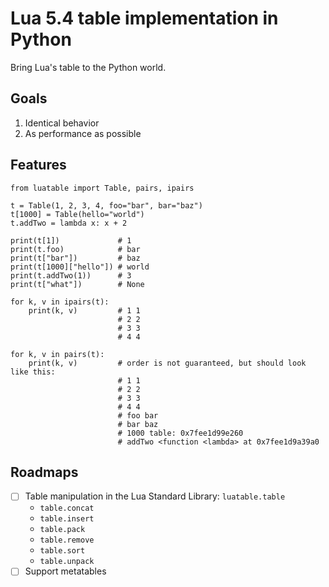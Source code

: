 # Lua 5.4 table implementation in Python

Bring Lua's table to the Python world.

## Goals
1. Identical behavior
1. As performance as possible

## Features

```python3
from luatable import Table, pairs, ipairs

t = Table(1, 2, 3, 4, foo="bar", bar="baz")
t[1000] = Table(hello="world")
t.addTwo = lambda x: x + 2

print(t[1])             # 1
print(t.foo)            # bar
print(t["bar"])         # baz
print(t[1000]["hello"]) # world
print(t.addTwo(1))      # 3
print(t["what"])        # None

for k, v in ipairs(t):
    print(k, v)         # 1 1
                        # 2 2
                        # 3 3
                        # 4 4

for k, v in pairs(t):
    print(k, v)         # order is not guaranteed, but should look like this:
                        # 1 1
                        # 2 2
                        # 3 3
                        # 4 4
                        # foo bar
                        # bar baz
                        # 1000 table: 0x7fee1d99e260
                        # addTwo <function <lambda> at 0x7fee1d9a39a0
```


## Roadmaps
- [ ] Table manipulation in the Lua Standard Library: `luatable.table`
    - `table.concat`
    - `table.insert`
    - `table.pack`
    - `table.remove`
    - `table.sort`
    - `table.unpack`
- [ ] Support metatables
